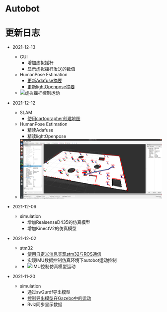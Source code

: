 # Autobot

# 更新日志

+ 2021-12-13
  + GUI
    + 增加虚拟摇杆
    + 显示虚拟摇杆发送的数值
  + HumanPose Estimation
    + [更新Adafuse摘要](https://readpaper.com/paper/3104343368)
    + [更新lightOpenpose摘要](https://readpaper.com/paper/2963265461)
  + ![虚拟摇杆控制运动](05_images/02-虚拟摇杆.gif)

+ 2021-12-12
  + SLAM
    + [使用cartographer创建地图](http://zhangguixin.top/2021/12/12/ROS/cartographer安装与使用/)
  + HumanPose Estimation
    + 精读Adafuse
    + 精读lightOpenpose
  + ![cartographer建图](05_images/01-cartographer.png)

+ 2021-12-06
  + simulation
    + 增加RealsenseD435的仿真模型
    + 增加KinectV2的仿真模型

+ 2021-12-02
  + stm32
    + [使用自定义消息实现stm32与ROS通信](http://zhangguixin.top/2021/11/16/ROS/使用自定义消息实现ROS与stm32通讯/)
    + 实现IMU数据控制仿真环境下autobot运动控制
  + + ![IMU控制仿真模型运动](/05_images/03-IMU控制运动.gif)

+ 2021-11-20
  + simulation
    + 通过sw2urdf导出模型
    + [控制导出模型在Gazebo中的运动](http://zhangguixin.top/2021/11/20/ROS/控制sw2urdf导出模型在Rviz和Gazebo中运动/)
    + Rviz同步显示数据
  